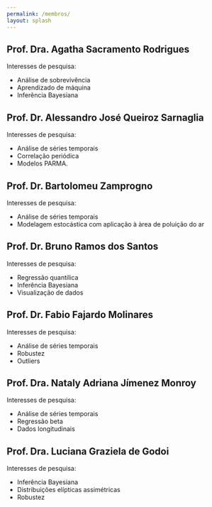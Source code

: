 ```yaml
---
permalink: /membros/
layout: splash
---
```


## Prof. Dra. Agatha Sacramento Rodrigues

Interesses de pesquisa:
* Análise de sobrevivência
* Aprendizado de máquina
* Inferẽncia Bayesiana


## Prof. Dr. Alessandro José Queiroz Sarnaglia

Interesses de pesquisa:
* Análise de séries temporais
* Correlação periódica
* Modelos PARMA.

## Prof. Dr. Bartolomeu Zamprogno

Interesses de pesquisa:
* Análise de séries temporais
* Modelagem estocástica com aplicação à àrea de poluição do ar

## Prof. Dr. Bruno Ramos dos Santos

Interesses de pesquisa:
* Regressão quantílica
* Inferência Bayesiana
* Visualização de dados


## Prof. Dr. Fabio Fajardo Molinares

Interesses de pesquisa:
* Análise de séries temporais
* Robustez
* Outliers


## Prof. Dra. Nataly Adriana Jímenez Monroy

Interesses de pesquisa:
* Análise de séries temporais
* Regressão beta
* Dados longitudinais


## Prof. Dra. Luciana Graziela de Godoi

Interesses de pesquisa:
* Inferência Bayesiana
* Distribuições elípticas assimétricas
* Robustez

